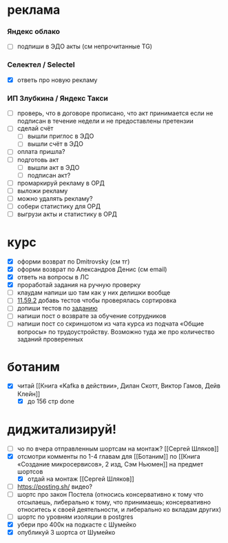# реклама
### Яндекс облако
- [ ] подпиши в ЭДО акты (см непрочитанные TG)
### Селектел / Selectel
- [x] ответь про новую рекламу
### ИП Злубкина / Яндекс Такси
- [ ] проверь, что в договоре прописано, что акт принимается если не подписан в течение недели и не предоставлены претензии
- [ ] сделай счёт
	- [ ] вышли приглос в ЭДО
	- [ ] вышли счёт в ЭДО
- [ ] оплата пришла?
- [ ] подготовь акт
	- [ ] вышли акт в ЭДО
	- [ ] подписан акт?
- [ ] промаркируй рекламу в ОРД
- [ ] выложи рекламу
- [ ] можно удалять рекламу?
- [ ] собери статистику для ОРД
- [ ] выгрузи акты и статистику в ОРД
# курс
- [x] оформи возврат по Dmitrovsky (см тг)
- [x] оформи возврат по Александров Денис (см email)
- [x] ответь на вопросы в ЛС
- [x] проработай задания на ручную проверку
- [ ] клаудам напиши шо там как у них делишки вообще
- [ ] [11.59.2](https://learn.to.digital/t/lesson/6a644db4f082430991f834fb943494b9/practice/2) добавь тестов чтобы проверялась сортировка
- [ ] допиши тестов по [заданию](https://learn.to.digital/t/lesson/be33b14bd9b9478ab0758a3e61c03db7/practice/11#comment-c449c70c01b24af492ebf03c788348ff)
- [ ] напиши пост о возврате за обучение сотрудников
- [ ] напиши пост со скриншотом из чата курса из подчата «Общие вопросы» по трудоустройству. Возможно туда же про количество заданий проверенных
# ботаним
- [x] читай [[Книга «Kafka в действии», Дилан Скотт, Виктор Гамов, Дейв Клейн]]
	- [x] до 156 стр done
# диджитализируй!
- [ ] чо по вчера отправленным шортсам на монтаж? [[Сергей Шляков]]
- [x] отсмотри комменты по 1-4 главам для [[Ботаним]] по [[Книга «Создание микросервисов», 2 изд, Сэм Ньюмен]] на предмет шортсов
	- [x] отдай на монтаж [[Сергей Шляков]]
- [ ] https://posting.sh/ видео?
- [ ] шортс про закон Постела (относись консервативно к тому что отсылаешь, либерально к тому, что принимаешь; консервативно относитесь к своей деятельности, и либерально ко вкладам других)
- [ ] шортс по уровням изоляции в postgres
- [x] убери про 400к на подкасте с Шумейко
- [x] опубликуй 3 шортса от Шумейко